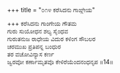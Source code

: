 +++
title = "೦೧೪ ಕರೆಸಿದನು ಗಾಙ್ಗೇಯ"

+++
ಕರೆಸಿದನು ಗಾಂಗೇಯ ಗೌತಮ  
ಗುರು ಸುಯೋಧನ ಶಲ್ಯ ಸೈಂಧವ  
ಗುರುತನುಜ ರಾಧೇಯ ವಿದುರ ಕಳಿಂಗ ಸೌಬಲರ   
ಚರಮುಖ ಪ್ರತಿಪನ್ನ ಬಂಧುರ  
ತರ ವಚೋವಿನ್ಯಾಸ ಕರ್ಣ  
ಜ್ವರವೋ ಕರ್ಣಾಮೃತವೊ ಕೇಳಿರೆಯೆಂದನಂಧನೃಪ     ॥14॥